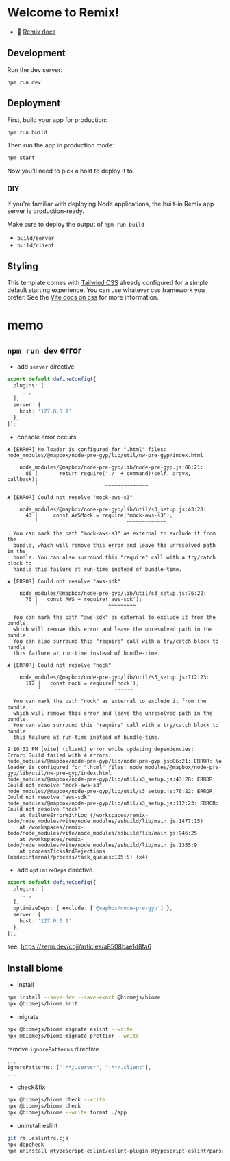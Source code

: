 # Welcome to Remix!

- 📖 [Remix docs](https://remix.run/docs)

## Development

Run the dev server:

```shellscript
npm run dev
```

## Deployment

First, build your app for production:

```sh
npm run build
```

Then run the app in production mode:

```sh
npm start
```

Now you'll need to pick a host to deploy it to.

### DIY

If you're familiar with deploying Node applications, the built-in Remix app server is production-ready.

Make sure to deploy the output of `npm run build`

- `build/server`
- `build/client`

## Styling

This template comes with [Tailwind CSS](https://tailwindcss.com/) already configured for a simple default starting experience. You can use whatever css framework you prefer. See the [Vite docs on css](https://vitejs.dev/guide/features.html#css) for more information.

# memo

## `npm run dev` error

- add `server` directive
```ts
export default defineConfig({
  plugins: [
    ...,
  ],
  server: {
    host: '127.0.0.1'
  },
});
```

- console error occurs 
```
✘ [ERROR] No loader is configured for ".html" files: node_modules/@mapbox/node-pre-gyp/lib/util/nw-pre-gyp/index.html

    node_modules/@mapbox/node-pre-gyp/lib/node-pre-gyp.js:86:21:
      86 │       return require('./' + command)(self, argvx, callback);
         ╵                      ~~~~~~~~~~~~~~

✘ [ERROR] Could not resolve "mock-aws-s3"

    node_modules/@mapbox/node-pre-gyp/lib/util/s3_setup.js:43:28:
      43 │     const AWSMock = require('mock-aws-s3');
         ╵                             ~~~~~~~~~~~~~

  You can mark the path "mock-aws-s3" as external to exclude it from the
  bundle, which will remove this error and leave the unresolved path in the
  bundle. You can also surround this "require" call with a try/catch block to
  handle this failure at run-time instead of bundle-time.

✘ [ERROR] Could not resolve "aws-sdk"

    node_modules/@mapbox/node-pre-gyp/lib/util/s3_setup.js:76:22:
      76 │   const AWS = require('aws-sdk');
         ╵                       ~~~~~~~~~

  You can mark the path "aws-sdk" as external to exclude it from the bundle,
  which will remove this error and leave the unresolved path in the bundle.
  You can also surround this "require" call with a try/catch block to handle
  this failure at run-time instead of bundle-time.

✘ [ERROR] Could not resolve "nock"

    node_modules/@mapbox/node-pre-gyp/lib/util/s3_setup.js:112:23:
      112 │   const nock = require('nock');
          ╵                        ~~~~~~

  You can mark the path "nock" as external to exclude it from the bundle,
  which will remove this error and leave the unresolved path in the bundle.
  You can also surround this "require" call with a try/catch block to handle
  this failure at run-time instead of bundle-time.

9:10:32 PM [vite] (client) error while updating dependencies:
Error: Build failed with 4 errors:
node_modules/@mapbox/node-pre-gyp/lib/node-pre-gyp.js:86:21: ERROR: No loader is configured for ".html" files: node_modules/@mapbox/node-pre-gyp/lib/util/nw-pre-gyp/index.html
node_modules/@mapbox/node-pre-gyp/lib/util/s3_setup.js:43:28: ERROR: Could not resolve "mock-aws-s3"
node_modules/@mapbox/node-pre-gyp/lib/util/s3_setup.js:76:22: ERROR: Could not resolve "aws-sdk"
node_modules/@mapbox/node-pre-gyp/lib/util/s3_setup.js:112:23: ERROR: Could not resolve "nock"
    at failureErrorWithLog (/workspaces/remix-todo/node_modules/vite/node_modules/esbuild/lib/main.js:1477:15)
    at /workspaces/remix-todo/node_modules/vite/node_modules/esbuild/lib/main.js:946:25
    at /workspaces/remix-todo/node_modules/vite/node_modules/esbuild/lib/main.js:1355:9
    at processTicksAndRejections (node:internal/process/task_queues:105:5) (x4)
```

- add `optimizeDeps` directive
```vite.config.ts
export default defineConfig({
  plugins: [
    ...,
  ],
  optimizeDeps: { exclude: ['@mapbox/node-pre-gyp'] },
  server: {
    host: '127.0.0.1'
  },
});
```
see: https://zenn.dev/coji/articles/a8508bae1d8fa6

## Install biome

- install
```sh
npm install --save-dev --save-exact @biomejs/biome
npx @biomejs/biome init
```

- migrate
```sh
npx @biomejs/biome migrate eslint --write
npx @biomejs/biome migrate prettier --write
```

remove `ignorePatterns` directive
```.eslintrc.cjs
...
ignorePatterns: ["!**/.server", "!**/.client"],
...
```

- check&fix
```sh
npx @biomejs/biome check --write
npx @biomejs/biome check
npx @biomejs/biome --write format ./app
```

- uninstall eslint
```sh
git rm .eslintrc.cjs
npx depcheck
npm uninstall @typescript-eslint/eslint-plugin @typescript-eslint/parser eslint eslint-import-resolver-typescript eslint-plugin-import eslint-plugin-jsx-a11y eslint-plugin-react eslint-plugin-react-hooks
```